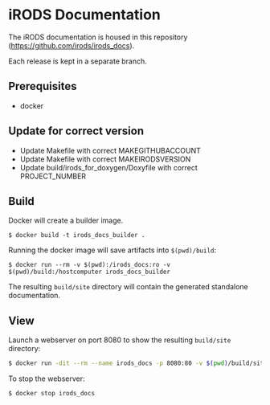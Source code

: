 iRODS Documentation
===================

The iRODS documentation is housed in this repository (https://github.com/irods/irods_docs).

Each release is kept in a separate branch.

Prerequisites
-------------

- docker

Update for correct version
--------------------------

- Update Makefile with correct MAKEGITHUBACCOUNT
- Update Makefile with correct MAKEIRODSVERSION
- Update build/irods_for_doxygen/Doxyfile with correct PROJECT_NUMBER

Build
-----

Docker will create a builder image.

```
$ docker build -t irods_docs_builder .
```

Running the docker image will save artifacts into `$(pwd)/build`:

```
$ docker run --rm -v $(pwd):/irods_docs:ro -v $(pwd)/build:/hostcomputer irods_docs_builder
```

The resulting `build/site` directory will contain the generated standalone documentation.

View
----

Launch a webserver on port 8080 to show the resulting `build/site` directory:

```bash
$ docker run -dit --rm --name irods_docs -p 8080:80 -v $(pwd)/build/site:/usr/local/apache2/htdocs/ httpd:2.4
```

To stop the webserver:

```bash
$ docker stop irods_docs
```
